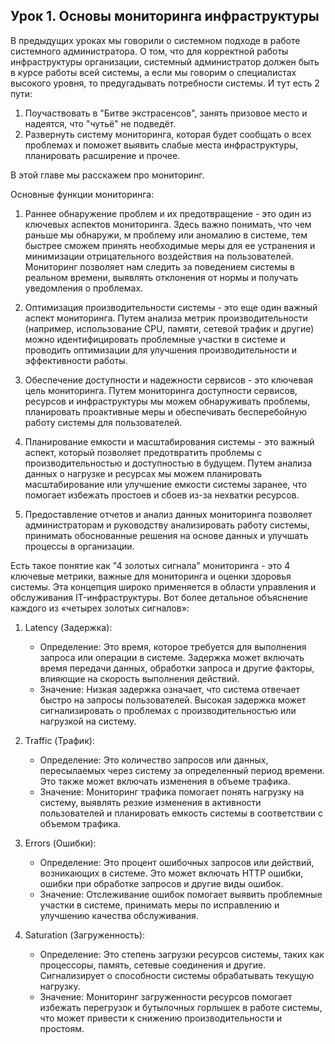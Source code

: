 ## Урок 1. Основы мониторинга инфраструктуры

В предыдущих уроках мы говорили о системном подходе в работе системного администратора. О том, что для корректной работы инфраструктуры организации, системный администратор должен быть в курсе работы всей системы, а если мы говорим о специалистах высокого уровня, то предугадывать потребности системы. И тут есть 2 пути: 

1. Поучаствовать в "Битве экстрасенсов", занять призовое место и надеятся, что "чутьё" не подведёт.
2. Развернуть систему мониторинга, которая будет сообщать о всех проблемах и поможет выявить слабые места инфраструктуры, планировать расширение и прочее.

В этой главе мы расскажем про мониторинг. 

Основные функции мониторинга:

1. Раннее обнаружение проблем и их предотвращение - это один из ключевых аспектов мониторинга. Здесь важно понимать, что чем раньше мы обнаружи, м проблему или аномалию в системе, тем быстрее сможем принять необходимые меры для ее устранения и минимизации отрицательного воздействия на пользователей. Мониторинг позволяет нам следить за поведением системы в реальном времени, выявлять отклонения от нормы и получать уведомления о проблемах.

2. Оптимизация производительности системы - это еще один важный аспект мониторинга. Путем анализа метрик производительности (например, использование CPU, памяти, сетевой трафик и другие) можно идентифицировать проблемные участки в системе и проводить оптимизации для улучшения производительности и эффективности работы.

3. Обеспечение доступности и надежности сервисов - это ключевая цель мониторинга. Путем мониторинга доступности сервисов, ресурсов и инфраструктуры мы можем обнаруживать проблемы, планировать проактивные меры и обеспечивать бесперебойную работу системы для пользователей.

4. Планирование емкости и масштабирования системы - это важный аспект, который позволяет предотвратить проблемы с производительностью и доступностью в будущем. Путем анализа данных о нагрузке и ресурсах мы можем планировать масштабирование или улучшение емкости системы заранее, что помогает избежать простоев и сбоев из-за нехватки ресурсов.

5. Предоставление отчетов и анализ данных мониторинга позволяет администраторам и руководству анализировать работу системы, принимать обоснованные решения на основе данных и улучшать процессы в организации.

Есть такое понятие как "4 золотых сигнала" мониторинга - это 4 ключевые метрики, важные для мониторинга и оценки здоровья системы. Эта концепция широко применяется в области управления и обслуживания IT-инфраструктуры. Вот более детальное объяснение каждого из «четырех золотых сигналов»:

1. Latency (Задержка):
   - Определение: Это время, которое требуется для выполнения запроса или операции в системе. Задержка может включать время передачи данных, обработки запроса и другие факторы, влияющие на скорость выполнения действий.
   - Значение: Низкая задержка означает, что система отвечает быстро на запросы пользователей. Высокая задержка может сигнализировать о проблемах с производительностью или нагрузкой на систему.

2. Traffic (Трафик):
   - Определение: Это количество запросов или данных, пересылаемых через систему за определенный период времени. Это также может включать изменения в объеме трафика.
   - Значение: Мониторинг трафика помогает понять нагрузку на систему, выявлять резкие изменения в активности пользователей и планировать емкость системы в соответствии с объемом трафика.

3. Errors (Ошибки):
   - Определение: Это процент ошибочных запросов или действий, возникающих в системе. Это может включать HTTP ошибки, ошибки при обработке запросов и другие виды ошибок.
   - Значение: Отслеживание ошибок помогает выявить проблемные участки в системе, принимать меры по исправлению и улучшению качества обслуживания.

4. Saturation (Загруженность):
   - Определение: Это степень загрузки ресурсов системы, таких как процессоры, память, сетевые соединения и другие. Сигнализирует о способности системы обрабатывать текущую нагрузку.
   - Значение: Мониторинг загруженности ресурсов помогает избежать перегрузок и бутылочных горлышек в работе системы, что может привести к снижению производительности и простоям.


